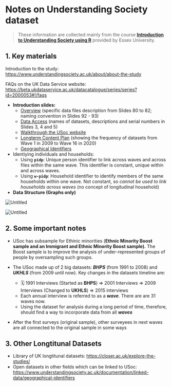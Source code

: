 # Notes on Understanding Society dataset

> These information are collected mainly from the course **[Introduction to Understanding Society using R](https://open.essex.ac.uk/course/view.php?id=221)** provided by Essex University.
> 

## 1. Key materials

Introduction to the study: https://www.understandingsociety.ac.uk/about/about-the-study

FAQs on the UK Data Service website: https://beta.ukdataservice.ac.uk/datacatalogue/series/series?id=2000053#!/faqs

- **Introduction slides:**
    - [Overview](https://open.essex.ac.uk/pluginfile.php/221375/mod_resource/content/27/StudyOverview.pdf) (specific data files description from Slides 80 to 82; naming convention in Slides 92 - 93)
    - [Data Access](https://open.essex.ac.uk/pluginfile.php/221379/mod_resource/content/9/DataAccess.pdf) (names of datasets, descriptions and serial numbers in Slides 3, 4 and 5)
    - [Walkthrough the USoc website](https://open.essex.ac.uk/pluginfile.php/221383/mod_resource/content/13/WebsiteWalkThrough.pdf)
    - [Longterm Content Plan](https://www.understandingsociety.ac.uk/sites/default/files/downloads/general/long-term-content-plan.pdf) (showing the frequency of datasets from Wave 1 in 2009 to Wave 16 in 2020)
    - [Geographical Identifiers](https://www.understandingsociety.ac.uk/documentation/linked-data/geographical-identifiers)
- Identiying individuals and households:
    - Using **`pidp`**: Unique person identifier to link across waves and across files within the same wave. This identifier is constant, unique within and across waves.
    - Using **`w-pidp`**: Household identifier to identify members of the same households within one wave. Not constant, so *cannot be used to link households across waves* (no concept of longitudinal household)
- **Data Structure (Graphs only)**

![Untitled](https://fluorescent-radar-fd5.notion.site/image/https%3A%2F%2Fs3-us-west-2.amazonaws.com%2Fsecure.notion-static.com%2F440d5081-0121-4924-b138-226b296428ff%2FUntitled.png?id=85da995e-52da-4415-ae44-c33e51315ab5&table=block&spaceId=64069652-53fe-4133-b189-a19caef06fe3&width=2000&userId=&cache=v2)

![Untitled](https://fluorescent-radar-fd5.notion.site/image/https%3A%2F%2Fs3-us-west-2.amazonaws.com%2Fsecure.notion-static.com%2F03ebe243-f974-444f-8c5e-877a70aafa00%2FUntitled.png?id=4f5c2bee-993a-48a8-901e-97fb011b48dc&table=block&spaceId=64069652-53fe-4133-b189-a19caef06fe3&width=2000&userId=&cache=v2)

## 2. Some important notes

- USoc has subsample for Ethinic minorities (**Ethnic Minority Boost sample and an Immigrant and Ethnic Minority Boost sample).** The Boost sample is to improve the analysis of under-represented groups of people by oversampling such groups.
- The USoc made up of 2 big datasets: _**BHPS**_ (from 1991 to 2008) and _**UKHLS**_ (from 2009 until now). Key changes in the datasets timeline are:
    
    - 🗓️ 1991 Interviews (Started as **BHPS**) ⇒ 2001 Interviews ⇒ 2009 Interviews (Changed to **UKHLS**) ⇒ 2015 interviews
    - Each annual interview is referred to as a _**wave**_. There are are 31 waves now.
    - Using the dataset for analysis during a long period of time, therefore, should find a way to incorporate data from all _**waves**_ 

- After the first surveys (original sample), other surveyees in next waves are all connected to the original sample in some ways

## 3. Other Longtitunal Datasets

- Library of UK longtitunal datasets: https://closer.ac.uk/explore-the-studies/
- Open datasets in other fields which can be linked to USoc: https://www.understandingsociety.ac.uk/documentation/linked-data/geographical-identifiers 
